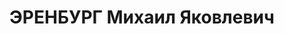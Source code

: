 ---
title: ЭРЕНБУРГ Михаил Яковлевич
description: "народився 1910, Чернігівська обл., с. Нова Басань Бобровицького р-ну,\
  \ єврей, член ВКП(б) з 1931 р. до 1935 р., освіта початкова. \n  проживав за місцем\
  \ дислокації 2 тбр ДВК. технік-інтендант 2 рангу \n  Заарештований 21.10.1937 р.\
  \ \n  За вироком ВК ВС СРСР від 08.01.1938 р. за ст.ст. 54-8, 54-11 КК УРСР засуджений\
  \ до позбавлення волі на 10 років. Позбавлений військового звання \n  Загинув 13.05.1942\
  \ р. \n  Реабілітований 16.03.1967 р. \n  ГДА СБ України, м. Чернігів, спр. 10523–п"
---